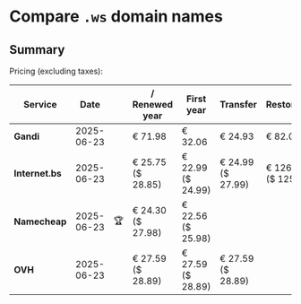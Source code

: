 # Compare `.ws` domain names

## Summary

Pricing (excluding taxes):

| Service | Date |  | / Renewed year | First year | Transfer | Restoration |
|--|--|--|--|--|--|--|
| **Gandi** | 2025-06-23 |  | € 71.98 | € 32.06 | € 24.93 | € 82.06 |
| **Internet.bs** | 2025-06-23 |  | € 25.75<br>($ 28.85) | € 22.99<br>($ 24.99) | € 24.99<br>($ 27.99) | € 126.69<br>($ 125.05) |
| **Namecheap** | 2025-06-23 | 🏆 | € 24.30<br>($ 27.98) | € 22.56<br>($ 25.98) |  |  |
| **OVH** | 2025-06-23 |  | € 27.59<br>($ 28.89) | € 27.59<br>($ 28.89) | € 27.59<br>($ 28.89) |  |
